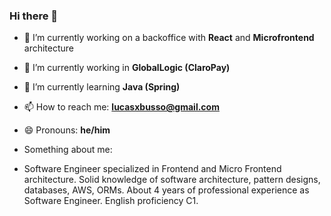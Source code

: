 ### Hi there 👋

- 🔭 I’m currently working on a backoffice with **React** and **Microfrontend** architecture 
- 🔭 I’m currently working in **GlobalLogic (ClaroPay)**
- 🌱 I’m currently learning **Java (Spring)**
- 📫 How to reach me: **lucasxbusso@gmail.com**
- 😄 Pronouns: **he/him**

- Something about me:
- Software Engineer specialized in Frontend and Micro Frontend architecture.
Solid knowledge of software architecture, pattern designs, databases, AWS, ORMs.
About 4 years of professional experience as Software Engineer. English proficiency C1.
